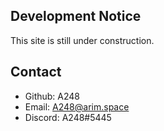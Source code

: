 ## Development Notice

This site is still under construction.

## Contact

* Github: A248
* Email: A248@arim.space
* Discord: A248#5445
